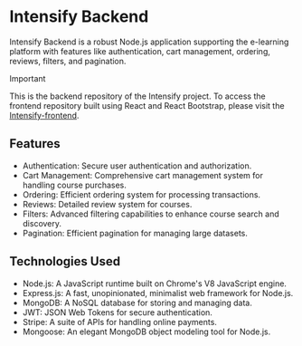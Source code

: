 # **Intensify Backend**
Intensify Backend is a robust Node.js application supporting the e-learning platform with features like authentication, cart management, ordering, reviews, filters, and pagination.
> [!IMPORTANT]
> This is the backend repository of the Intensify project. To access the frontend repository built using React and React Bootstrap, please visit the <a href="https://github.com/bharatyadav28/Intensify-frontend">Intensify-frontend</a>.

## **Features**

* Authentication: Secure user authentication and authorization.
* Cart Management: Comprehensive cart management system for handling course purchases.
* Ordering: Efficient ordering system for processing transactions.
* Reviews: Detailed review system for courses.
* Filters: Advanced filtering capabilities to enhance course search and discovery.
* Pagination: Efficient pagination for managing large datasets.


## **Technologies Used**
* Node.js: A JavaScript runtime built on Chrome's V8 JavaScript engine.
* Express.js: A fast, unopinionated, minimalist web framework for Node.js.
* MongoDB: A NoSQL database for storing and managing data.
* JWT: JSON Web Tokens for secure authentication.
* Stripe: A suite of APIs for handling online payments.
* Mongoose: An elegant MongoDB object modeling tool for Node.js.


